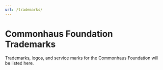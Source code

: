```yaml
---
url: /trademarks/
---
```

# Commonhaus Foundation Trademarks

Trademarks, logos, and service marks for the Commonhaus Foundation will be listed here. 